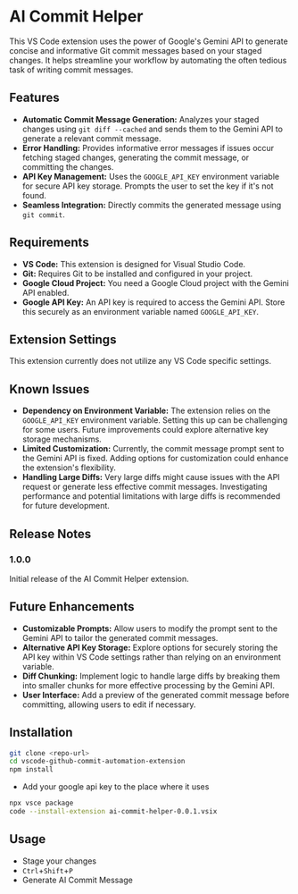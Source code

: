 # AI Commit Helper

This VS Code extension uses the power of Google's Gemini API to generate concise and informative Git commit messages based on your staged changes.  It helps streamline your workflow by automating the often tedious task of writing commit messages.

## Features

* **Automatic Commit Message Generation:** Analyzes your staged changes using `git diff --cached` and sends them to the Gemini API to generate a relevant commit message.
* **Error Handling:** Provides informative error messages if issues occur fetching staged changes, generating the commit message, or committing the changes.
* **API Key Management:** Uses the `GOOGLE_API_KEY` environment variable for secure API key storage.  Prompts the user to set the key if it's not found.
* **Seamless Integration:**  Directly commits the generated message using `git commit`.

## Requirements

* **VS Code:**  This extension is designed for Visual Studio Code.
* **Git:**  Requires Git to be installed and configured in your project.
* **Google Cloud Project:** You need a Google Cloud project with the Gemini API enabled.
* **Google API Key:** An API key is required to access the Gemini API. Store this securely as an environment variable named `GOOGLE_API_KEY`.

## Extension Settings

This extension currently does not utilize any VS Code specific settings.

## Known Issues

* **Dependency on Environment Variable:** The extension relies on the `GOOGLE_API_KEY` environment variable.  Setting this up can be challenging for some users.  Future improvements could explore alternative key storage mechanisms.
* **Limited Customization:** Currently, the commit message prompt sent to the Gemini API is fixed.  Adding options for customization could enhance the extension's flexibility.
* **Handling Large Diffs:**  Very large diffs might cause issues with the API request or generate less effective commit messages.  Investigating performance and potential limitations with large diffs is recommended for future development.

## Release Notes

### 1.0.0

Initial release of the AI Commit Helper extension.

## Future Enhancements

* **Customizable Prompts:** Allow users to modify the prompt sent to the Gemini API to tailor the generated commit messages.
* **Alternative API Key Storage:** Explore options for securely storing the API key within VS Code settings rather than relying on an environment variable.
* **Diff Chunking:**  Implement logic to handle large diffs by breaking them into smaller chunks for more effective processing by the Gemini API.
* **User Interface:**  Add a preview of the generated commit message before committing, allowing users to edit if necessary.

## Installation
```bash
git clone <repo-url>
cd vscode-github-commit-automation-extension
npm install
```

* Add your google api key to the place where it uses

```bash
npx vsce package
code --install-extension ai-commit-helper-0.0.1.vsix
```

## Usage

* Stage your changes
* `Ctrl`+`Shift`+`P`
* Generate AI Commit Message


